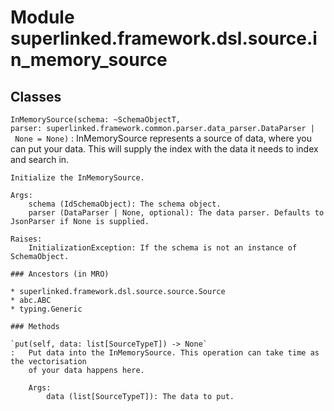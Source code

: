 Module superlinked.framework.dsl.source.in_memory_source
========================================================

Classes
-------

`InMemorySource(schema: ~SchemaObjectT, parser: superlinked.framework.common.parser.data_parser.DataParser | None = None)`
:   InMemorySource represents a source of data, where you can put your data. This will supply
    the index with the data it needs to index and search in.
    
    Initialize the InMemorySource.
    
    Args:
        schema (IdSchemaObject): The schema object.
        parser (DataParser | None, optional): The data parser. Defaults to JsonParser if None is supplied.
    
    Raises:
        InitializationException: If the schema is not an instance of SchemaObject.

    ### Ancestors (in MRO)

    * superlinked.framework.dsl.source.source.Source
    * abc.ABC
    * typing.Generic

    ### Methods

    `put(self, data: list[SourceTypeT]) ‑> None`
    :   Put data into the InMemorySource. This operation can take time as the vectorisation
        of your data happens here.
        
        Args:
            data (list[SourceTypeT]): The data to put.